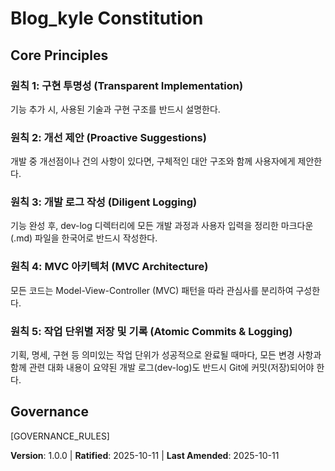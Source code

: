 # Blog_kyle Constitution

## Core Principles

### 원칙 1: 구현 투명성 (Transparent Implementation)

기능 추가 시, 사용된 기술과 구현 구조를 반드시 설명한다.

### 원칙 2: 개선 제안 (Proactive Suggestions)

개발 중 개선점이나 건의 사항이 있다면, 구체적인 대안 구조와 함께 사용자에게 제안한다.

### 원칙 3: 개발 로그 작성 (Diligent Logging)

기능 완성 후, dev-log 디렉터리에 모든 개발 과정과 사용자 입력을 정리한 마크다운(.md) 파일을 한국어로 반드시 작성한다.

### 원칙 4: MVC 아키텍처 (MVC Architecture)

모든 코드는 Model-View-Controller (MVC) 패턴을 따라 관심사를 분리하여 구성한다.

### 원칙 5: 작업 단위별 저장 및 기록 (Atomic Commits & Logging)

기획, 명세, 구현 등 의미있는 작업 단위가 성공적으로 완료될 때마다, 모든 변경 사항과 함께 관련 대화 내용이 요약된 개발 로그(dev-log)도 반드시 Git에 커밋(저장)되어야 한다.


## Governance

[GOVERNANCE_RULES]

**Version**: 1.0.0 | **Ratified**: 2025-10-11 | **Last Amended**: 2025-10-11